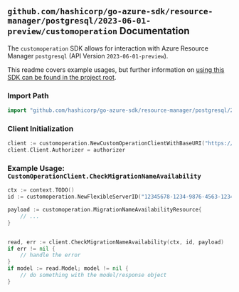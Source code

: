 
## `github.com/hashicorp/go-azure-sdk/resource-manager/postgresql/2023-06-01-preview/customoperation` Documentation

The `customoperation` SDK allows for interaction with Azure Resource Manager `postgresql` (API Version `2023-06-01-preview`).

This readme covers example usages, but further information on [using this SDK can be found in the project root](https://github.com/hashicorp/go-azure-sdk/tree/main/docs).

### Import Path

```go
import "github.com/hashicorp/go-azure-sdk/resource-manager/postgresql/2023-06-01-preview/customoperation"
```


### Client Initialization

```go
client := customoperation.NewCustomOperationClientWithBaseURI("https://management.azure.com")
client.Client.Authorizer = authorizer
```


### Example Usage: `CustomOperationClient.CheckMigrationNameAvailability`

```go
ctx := context.TODO()
id := customoperation.NewFlexibleServerID("12345678-1234-9876-4563-123456789012", "example-resource-group", "flexibleServerValue")

payload := customoperation.MigrationNameAvailabilityResource{
	// ...
}


read, err := client.CheckMigrationNameAvailability(ctx, id, payload)
if err != nil {
	// handle the error
}
if model := read.Model; model != nil {
	// do something with the model/response object
}
```
